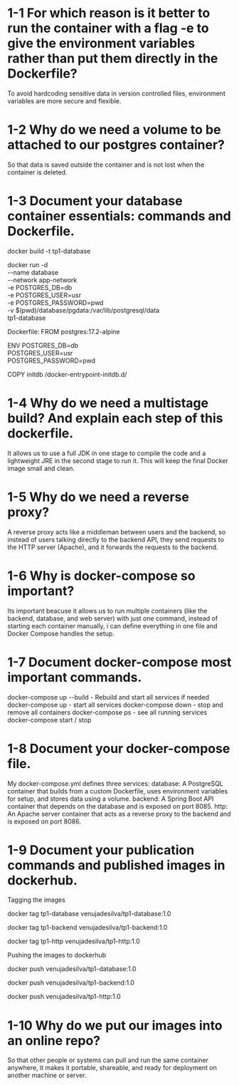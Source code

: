 # 1-1 For which reason is it better to run the container with a flag -e to give the environment variables rather than put them directly in the Dockerfile?
  To avoid hardcoding sensitive data in version controlled files, environment variables are more secure and flexible.

# 1-2 Why do we need a volume to be attached to our postgres container?
  So that data is saved outside the container and is not lost when the container is deleted.

# 1-3 Document your database container essentials: commands and Dockerfile.
docker build -t tp1-database

docker run -d \
  --name database \
  --network app-network \
  -e POSTGRES_DB=db \
  -e POSTGRES_USER=usr \
  -e POSTGRES_PASSWORD=pwd \
  -v $(pwd)/database/pgdata:/var/lib/postgresql/data \
  tp1-database

  Dockerfile:
  FROM postgres:17.2-alpine

ENV POSTGRES_DB=db \
    POSTGRES_USER=usr \
    POSTGRES_PASSWORD=pwd

COPY initdb /docker-entrypoint-initdb.d/

# 1-4 Why do we need a multistage build? And explain each step of this dockerfile.
  It allows us to use a full JDK in one stage to compile the code and a lightweight JRE in the second stage to run it. This will keep the final Docker image small and clean.

# 1-5 Why do we need a reverse proxy?
  A reverse proxy acts like a middleman between users and the backend, so instead of users talking directly to the backend API, they send requests to the HTTP server (Apache), and it 
  forwards the requests to the backend.

# 1-6 Why is docker-compose so important?
 Its important beacuse it allows us to run multiple containers (like the backend, database, and web server) with just one command, instead of starting each container manually, i can 
 define everything in one file and Docker Compose handles the setup.

# 1-7 Document docker-compose most important commands.
  docker-compose up --build  - Rebuild and start all services if needed 
  docker-compose up - start all services
  docker-compose down - stop and remove all containers
  docker-compose ps - see all running services
  docker-compose start / stop

# 1-8 Document your docker-compose file.
  My docker-compose.yml defines three services: 
  database: A PostgreSQL container that builds from a custom Dockerfile, uses environment variables for setup, and stores data using a volume.
  backend: A Spring Boot API container that depends on the database and is exposed on port 8085.
  http: An Apache server container that acts as a reverse proxy to the backend and is exposed on port 8086.

# 1-9 Document your publication commands and published images in dockerhub.
Tagging the images

  docker tag tp1-database venujadesilva/tp1-database:1.0
  
  docker tag tp1-backend venujadesilva/tp1-backend:1.0
  
  docker tag tp1-http venujadesilva/tp1-http:1.0

Pushing the images to dockerhub

  docker push venujadesilva/tp1-database:1.0
  
  docker push venujadesilva/tp1-backend:1.0
  
  docker push venujadesilva/tp1-http:1.0

# 1-10 Why do we put our images into an online repo?
  So that other people or systems can pull and run the same container anywhere, it makes it portable, shareable, and ready for deployment on another machine or server.






